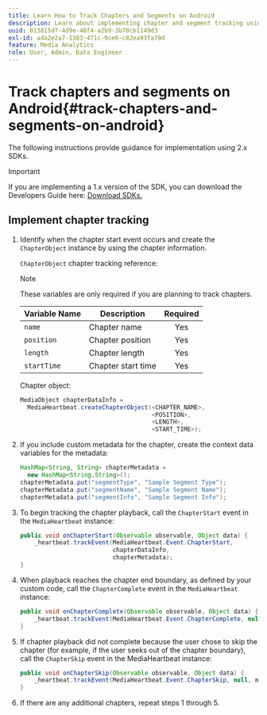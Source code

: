 ```yaml
---
title: Learn How to Track Chapters and Segments on Android
description: Learn about implementing chapter and segment tracking using the Media SDK on Android.
uuid: 013815d7-4d9e-48f4-a2b9-3b70cb1149d3
exl-id: ada2e2a7-1383-471c-9ce6-c82ea93fa79d
feature: Media Analytics
role: User, Admin, Data Engineer
---
```

# Track chapters and segments on Android{#track-chapters-and-segments-on-android}

The following instructions provide guidance for implementation using 2.x SDKs.

>[!IMPORTANT]
>
>If you are implementing a 1.x version of the SDK, you can download the Developers Guide here: [Download SDKs.](/help/getting-started/download-sdks.md)

## Implement chapter tracking

1. Identify when the chapter start event occurs and create the `ChapterObject` instance by using the chapter information.

    `ChapterObject` chapter tracking reference:  

    >[!NOTE]
    >
    >These variables are only required if you are planning to track chapters.

    | Variable Name | Description | Required |
    | --- | --- | :---: |
    | `name` | Chapter name | Yes |
    | `position` | Chapter position | Yes |
    | `length` | Chapter length | Yes |
    | `startTime` | Chapter start time | Yes |

    Chapter object:

    ```java
    MediaObject chapterDataInfo =  
      MediaHeartbeat.createChapterObject(<CHAPTER_NAME>,  
                                         <POSITION>,  
                                         <LENGTH>,  
                                         <START_TIME>);
    ```

1. If you include custom metadata for the chapter, create the context data variables for the metadata:

    ```java
    HashMap<String, String> chapterMetadata =  
      new HashMap<String,String>();
    chapterMetadata.put("segmentType", "Sample Segment Type");
    chapterMetadata.put("segmentName", "Sample Segment Name");
    chapterMetadata.put("segmentInfo", "Sample Segment Info");
    ```

1. To begin tracking the chapter playback, call the `ChapterStart` event in the `MediaHeartbeat` instance:

    ```java
    public void onChapterStart(Observable observable, Object data) {  
        _heartbeat.trackEvent(MediaHeartbeat.Event.ChapterStart,  
                              chapterDataInfo,  
                              chapterMetadata);
    }
    ```

1. When playback reaches the chapter end boundary, as defined by your custom code, call the `ChapterComplete` event in the `MediaHeartbeat` instance:

    ```java
    public void onChapterComplete(Observable observable, Object data) {  
        _heartbeat.trackEvent(MediaHeartbeat.Event.ChapterComplete, null, null);
    }
    ```

1. If chapter playback did not complete because the user chose to skip the chapter (for example, if the user seeks out of the chapter boundary), call the `ChapterSkip` event in the MediaHeartbeat instance:

    ```java
    public void onChapterSkip(Observable observable, Object data) {  
        _heartbeat.trackEvent(MediaHeartbeat.Event.ChapterSkip, null, null);
    }
    ```

1. If there are any additional chapters, repeat steps 1 through 5.
